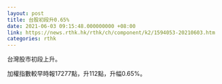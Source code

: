 ```yaml
---
layout: post
title: 台股初段升0.65%
date: 2021-06-03 09:15:48.000000000 +08:00
link: https://news.rthk.hk/rthk/ch/component/k2/1594053-20210603.htm
categories: rthk
---
```


台灣股市初段上升。

加權指數較早時報17277點，升112點，升幅0.65%。
